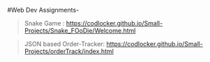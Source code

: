 #Web Dev Assignments-

> Snake Game : https://codlocker.github.io/Small-Projects/Snake_FOoDie/Welcome.html

> JSON based Order-Tracker: https://codlocker.github.io/Small-Projects/orderTrack/index.html
